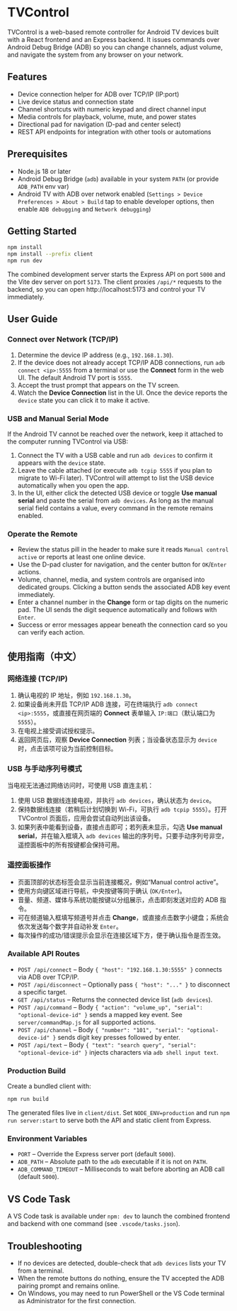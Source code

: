 # TVControl

TVControl is a web-based remote controller for Android TV devices built with a React frontend and an Express backend. It issues commands over Android Debug Bridge (ADB) so you can change channels, adjust volume, and navigate the system from any browser on your network.

## Features

- Device connection helper for ADB over TCP/IP (IP:port)
- Live device status and connection state
- Channel shortcuts with numeric keypad and direct channel input
- Media controls for playback, volume, mute, and power states
- Directional pad for navigation (D-pad and center select)
- REST API endpoints for integration with other tools or automations

## Prerequisites

- Node.js 18 or later
- Android Debug Bridge (`adb`) available in your system `PATH` (or provide `ADB_PATH` env var)
- Android TV with ADB over network enabled (`Settings > Device Preferences > About > Build` tap to enable developer options, then enable `ADB debugging` and `Network debugging`)

## Getting Started

```bash
npm install
npm install --prefix client
npm run dev
```

The combined development server starts the Express API on port `5000` and the Vite dev server on port `5173`. The client proxies `/api/*` requests to the backend, so you can open http://localhost:5173 and control your TV immediately.

## User Guide

### Connect over Network (TCP/IP)

1. Determine the device IP address (e.g., `192.168.1.30`).
2. If the device does not already accept TCP/IP ADB connections, run `adb connect <ip>:5555` from a terminal or use the **Connect** form in the web UI. The default Android TV port is `5555`.
3. Accept the trust prompt that appears on the TV screen.
4. Watch the **Device Connection** list in the UI. Once the device reports the `device` state you can click it to make it active.

### USB and Manual Serial Mode

If the Android TV cannot be reached over the network, keep it attached to the computer running TVControl via USB:

1. Connect the TV with a USB cable and run `adb devices` to confirm it appears with the `device` state.
2. Leave the cable attached (or execute `adb tcpip 5555` if you plan to migrate to Wi-Fi later). TVControl will attempt to list the USB device automatically when you open the app.
3. In the UI, either click the detected USB device or toggle **Use manual serial** and paste the serial from `adb devices`. As long as the manual serial field contains a value, every command in the remote remains enabled.

### Operate the Remote

- Review the status pill in the header to make sure it reads `Manual control active` or reports at least one online device.
- Use the D-pad cluster for navigation, and the center button for `OK`/`Enter` actions.
- Volume, channel, media, and system controls are organised into dedicated groups. Clicking a button sends the associated ADB key event immediately.
- Enter a channel number in the **Change** form or tap digits on the numeric pad. The UI sends the digit sequence automatically and follows with `Enter`.
- Success or error messages appear beneath the connection card so you can verify each action.

## 使用指南（中文）

### 网络连接 (TCP/IP)

1. 确认电视的 IP 地址，例如 `192.168.1.30`。
2. 如果设备尚未开启 TCP/IP ADB 连接，可在终端执行 `adb connect <ip>:5555`，或直接在网页端的 **Connect** 表单输入 `IP:端口`（默认端口为 `5555`）。
3. 在电视上接受调试授权提示。
4. 返回网页后，观察 **Device Connection** 列表；当设备状态显示为 `device` 时，点击该项可设为当前控制目标。

### USB 与手动序列号模式

当电视无法通过网络访问时，可使用 USB 直连主机：

1. 使用 USB 数据线连接电视，并执行 `adb devices`，确认状态为 `device`。
2. 保持数据线连接（若稍后计划切换到 Wi-Fi，可执行 `adb tcpip 5555`）。打开 TVControl 页面后，应用会尝试自动列出该设备。
3. 如果列表中能看到设备，直接点击即可；若列表未显示，勾选 **Use manual serial**，并在输入框填入 `adb devices` 输出的序列号。只要手动序列号非空，遥控面板中的所有按键都会保持可用。

### 遥控面板操作

- 页面顶部的状态标签会显示当前连接概况，例如“Manual control active”。
- 使用方向键区域进行导航，中央按键等同于确认 (`OK/Enter`)。
- 音量、频道、媒体与系统功能按键以分组展示，点击即刻发送对应的 ADB 指令。
- 可在频道输入框填写频道号并点击 **Change**，或直接点击数字小键盘；系统会依次发送每个数字并自动补发 `Enter`。
- 每次操作的成功/错误提示会显示在连接区域下方，便于确认指令是否生效。

### Available API Routes

- `POST /api/connect` – Body `{ "host": "192.168.1.30:5555" }` connects via ADB over TCP/IP.
- `POST /api/disconnect` – Optionally pass `{ "host": "..." }` to disconnect a specific target.
- `GET /api/status` – Returns the connected device list (`adb devices`).
- `POST /api/command` – Body `{ "action": "volume_up", "serial": "optional-device-id" }` sends a mapped key event. See `server/commandMap.js` for all supported actions.
- `POST /api/channel` – Body `{ "number": "101", "serial": "optional-device-id" }` sends digit key presses followed by enter.
- `POST /api/text` – Body `{ "text": "search query", "serial": "optional-device-id" }` injects characters via `adb shell input text`.

### Production Build

Create a bundled client with:

```bash
npm run build
```

The generated files live in `client/dist`. Set `NODE_ENV=production` and run `npm run server:start` to serve both the API and static client from Express.

### Environment Variables

- `PORT` – Override the Express server port (default `5000`).
- `ADB_PATH` – Absolute path to the `adb` executable if it is not on `PATH`.
- `ADB_COMMAND_TIMEOUT` – Milliseconds to wait before aborting an ADB call (default `5000`).

## VS Code Task

A VS Code task is available under `npm: dev` to launch the combined frontend and backend with one command (see `.vscode/tasks.json`).

## Troubleshooting

- If no devices are detected, double-check that `adb devices` lists your TV from a terminal.
- When the remote buttons do nothing, ensure the TV accepted the ADB pairing prompt and remains online.
- On Windows, you may need to run PowerShell or the VS Code terminal as Administrator for the first connection.
